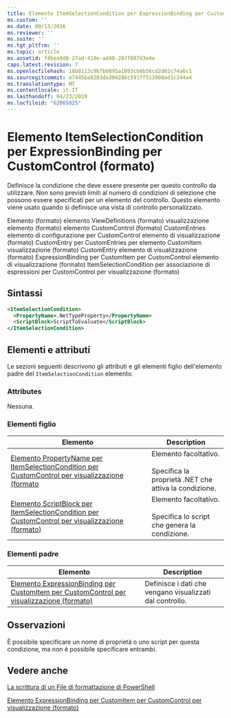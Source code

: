 ```yaml
---
title: Elemento ItemSelectionCondition per ExpressionBinding per CustomControl (formato) | Microsoft Docs
ms.custom: ''
ms.date: 09/13/2016
ms.reviewer: ''
ms.suite: ''
ms.tgt_pltfrm: ''
ms.topic: article
ms.assetid: f4bea9d8-27ad-410e-ad48-287f807d3e4e
caps.latest.revision: 7
ms.openlocfilehash: 18b0113c9b7b0895a1093cb0b56cd2d02c74a6c1
ms.sourcegitcommit: e7445ba8203da304286c591ff513900ad1c244a4
ms.translationtype: MT
ms.contentlocale: it-IT
ms.lasthandoff: 04/23/2019
ms.locfileid: "62065825"
---
```

# <a name="itemselectioncondition-element-for-expressionbinding-for-customcontrol-format"></a>Elemento ItemSelectionCondition per ExpressionBinding per CustomControl (formato)

Definisce la condizione che deve essere presente per questo controllo da utilizzare. Non sono previsti limiti al numero di condizioni di selezione che possono essere specificati per un elemento del controllo. Questo elemento viene usato quando si definisce una vista di controllo personalizzato.

Elemento (formato) elemento ViewDefinitions (formato) visualizzazione elemento (formato) elemento CustomControl (formato) CustomEntries elemento di configurazione per CustomControl elemento di visualizzazione (formato) CustomEntry per CustomEntries per elemento CustomItem visualizzazione (formato) CustomEntry elemento di visualizzazione (formato) ExpressionBinding per CustomItem per CustomControl elemento di visualizzazione (formato) ItemSelectionCondition per associazione di espressioni per CustomControl per visualizzazione (formato)

## <a name="syntax"></a>Sintassi

```xml
<ItemSelectionCondition>
  <PropertyName>.NetTypeProperty</PropertyName>
  <ScriptBlock>ScriptToEvaluate</ScriptBlock>
</ItemSelectionCondition>
```

## <a name="attributes-and-elements"></a>Elementi e attributi

Le sezioni seguenti descrivono gli attributi e gli elementi figlio dell'elemento padre del `ItemSelectionCondition` elemento.

### <a name="attributes"></a>Attributes

Nessuna.

### <a name="child-elements"></a>Elementi figlio

|Elemento|Description|
|-------------|-----------------|
|[Elemento PropertyName per ItemSelectionCondition per CustomControl per visualizzazione (formato](./propertyname-element-for-itemselectioncondition-for-customcontrol-for-view-format.md)|Elemento facoltativo.<br /><br /> Specifica la proprietà .NET che attiva la condizione.|
|[Elemento ScriptBlock per ItemSelectionCondition per CustomControl per visualizzazione (formato)](./scriptblock-element-for-itemselectioncondition-for-customcontrol-for-view-format.md)|Elemento facoltativo.<br /><br /> Specifica lo script che genera la condizione.|

### <a name="parent-elements"></a>Elementi padre

|Elemento|Description|
|-------------|-----------------|
|[Elemento ExpressionBinding per CustomItem per CustomControl per visualizzazione (formato)](./expressionbinding-element-for-customitem-for-customcontrol-for-view-format.md)|Definisce i dati che vengano visualizzati dal controllo.|

## <a name="remarks"></a>Osservazioni

È possibile specificare un nome di proprietà o uno script per questa condizione, ma non è possibile specificare entrambi.

## <a name="see-also"></a>Vedere anche

[La scrittura di un File di formattazione di PowerShell](./writing-a-powershell-formatting-file.md)

[Elemento ExpressionBinding per CustomItem per CustomControl per visualizzazione (formato)](./expressionbinding-element-for-customitem-for-customcontrol-for-view-format.md)
